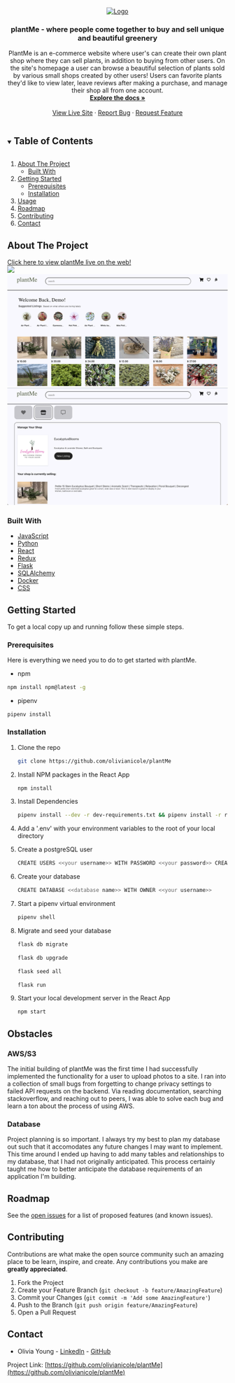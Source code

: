 <br />
<p align="center">
  <a href="https://github.com/olivianicole/plantMe">
    <img src="react-app/src/site-images/coffee-solid.png" alt="Logo" width="80" height="80" style="">
  </a>

  <h3 align="center">plantMe - where people come together to buy and sell unique and beautiful greenery</h3>

  <p align="center">
   PlantMe is an e-commerce website where user's can create their own plant shop where they can sell plants, in addition to buying from other users. On the site's homepage a user can browse a beautiful selection of plants sold by various small shops created by other users! Users can favorite plants they'd like to view later, leave reviews after making a purchase, and manage their shop all from one account. 
    <br />
    <a href="https://github.com/olivianicole/plantMe/wiki"><strong>Explore the docs »</strong></a>
    <br />
    <br />
    <a href="https://plant--me.herokuapp.com/">View Live Site</a>
    ·
    <a href="https://github.com/olivianicole/plantMe/issues">Report Bug</a>
    ·
    <a href="https://github.com/olivianicole/plantMe/issues">Request Feature</a>
  </p>
</p>



<!-- TABLE OF CONTENTS -->
<details open="open">
  <summary><h2 style="display: inline-block">Table of Contents</h2></summary>
  <ol>
    <li>
      <a href="#about-the-project">About The Project</a>
      <ul>
        <li><a href="#built-with">Built With</a></li>
      </ul>
    </li>
    <li>
      <a href="#getting-started">Getting Started</a>
      <ul>
        <li><a href="#prerequisites">Prerequisites</a></li>
        <li><a href="#installation">Installation</a></li>
      </ul>
    </li>
    <li><a href="#usage">Usage</a></li>
    <li><a href="#roadmap">Roadmap</a></li>
    <li><a href="#contributing">Contributing</a></li>
    <li><a href="#contact">Contact</a></li>
  </ol>
</details>

<!-- ABOUT THE PROJECT -->
## About The Project
[Click here to view plantMe live on the web!](https://plant--me.herokuapp.com/)
<br>
   <img src="siteImages/1.png"/>
   <img src="siteImages/2.png"/>
   <img src="siteImages/3.png"/>
</br>


### Built With

* [JavaScript]()
* [Python]()
* [React]()
* [Redux]()
* [Flask]()
* [SQLAlchemy]()
* [Docker]()
* [CSS]()



<!-- GETTING STARTED -->
## Getting Started

To get a local copy up and running follow these simple steps.

### Prerequisites

Here is everything we need you to do to get started with plantMe.

  * npm
  ```sh
  npm install npm@latest -g
  ```
  * pipenv
  ```
  pipenv install
  ```

### Installation

1. Clone the repo
   ```sh
   git clone https://github.com/olivianicole/plantMe
   ```
2. Install NPM packages in the React App
   ```sh
   npm install
   ```
3. Install Dependencies
   ```bash
   pipenv install --dev -r dev-requirements.txt && pipenv install -r requirements.txt
   ```

4. Add a '.env' with your environment variables to the root of your local directory

5. Create a postgreSQL user
    ```sh
    CREATE USERS <<your username>> WITH PASSWORD <<your password>> CREATEDB
    ```
6. Create your database
    ```sh
   CREATE DATABASE <<database name>> WITH OWNER <<your username>>
    ```
7. Start a pipenv virtual environment
   ```bash
   pipenv shell
   ```
8. Migrate and seed your database
    ```sh
    flask db migrate
    ```
    ```bash
   flask db upgrade
   ```
   ```bash
   flask seed all
   ```
   ```bash
   flask run
   ```
9. Start your local development server in the React App
   ```bash
   npm start
   ```
## Obstacles

### AWS/S3

The initial building of plantMe was the first time I had successfully implemented the functionality for a user to upload photos to a site. I ran into a collection of small bugs from forgetting to change privacy settings to failed API requests on the backend. Via reading documentation, searching stackoverflow, and reaching out to peers, I was able to solve each bug and learn a ton about the process of using AWS.


### Database

Project planning is so important. I always try my best to plan my database out such that it accomodates any future changes I may want to implement. This time around I ended up having to add many tables and relationships to my database, that I had not originally anticipated. This process certainly taught me how to better anticipate the database requirements of an application I'm building.

<!-- ROADMAP -->
## Roadmap

See the [open issues](https://github.com/olivianicole/plantMe/issues) for a list of proposed features (and known issues).



<!-- CONTRIBUTING -->
## Contributing

Contributions are what make the open source community such an amazing place to be learn, inspire, and create. Any contributions you make are **greatly appreciated**.

1. Fork the Project
2. Create your Feature Branch (`git checkout -b feature/AmazingFeature`)
3. Commit your Changes (`git commit -m 'Add some AmazingFeature'`)
4. Push to the Branch (`git push origin feature/AmazingFeature`)
5. Open a Pull Request



<!-- CONTACT -->
## Contact 


* Olivia Young - [LinkedIn](https://www.linkedin.com/in/olivia-young-2437ba1b9/) - [GitHub](https://github.com/olivianicole)


Project Link: [https://github.com/olivianicole/plantMe](https://github.com/olivianicole/plantMe)


